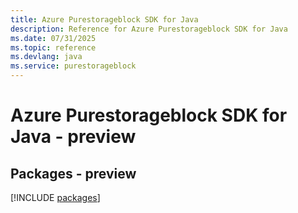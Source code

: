 ```yaml
---
title: Azure Purestorageblock SDK for Java
description: Reference for Azure Purestorageblock SDK for Java
ms.date: 07/31/2025
ms.topic: reference
ms.devlang: java
ms.service: purestorageblock
---
```

# Azure Purestorageblock SDK for Java - preview
## Packages - preview
[!INCLUDE [packages](purestorageblock-index.md)]